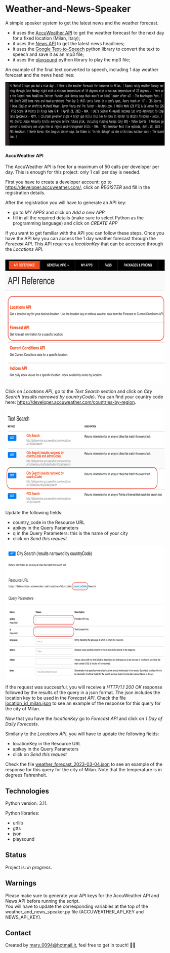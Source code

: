 # Weather-and-News-Speaker
A simple speaker system to get the latest news and the weather forecast.   
- it uses the [AccuWeather API](https://developer.accuweather.com/api-flow-diagram) to get the weather forecast for the next day for a fixed location (Milan, Italy);  
- it uses the [News API](https://newsapi.org/) to get the latest news headlines;
- it uses the [Google Text-to-Speech](https://pypi.org/project/gTTS/) python library to convert the text to speech and save it as an mp3 file;
- it uses the [playsound](https://pypi.org/project/playsound/) python library to play the mp3 file;

An example of the final text converted to speech, including 1 day weather forecast and the news headlines:   

<p float="left">
  <img src="https://github.com/mariadancianu/Weather-and-News-Speaker/blob/main/example_text_to_speech.png" width="850" height="200"/>
</p> 

#### AccuWeather API 

The AccuWeather API is free for a maximum of 50 calls per developer per day. This is enough for this project: only 1 call per day is needed.
   
First you have to create a developer account: go to https://developer.accuweather.com/, click on *REGISTER* and fill in the registration details. 
   
After the registration you will have to generate an API key: 
- go to *MY APPS* and click on *Add a new APP* 
- fill in all the required details (make sure to select Python as the programming language) and click on *CREATE APP*

If you want to get familiar with the API you can follow these steps. Once you have the API key you can access the 1 day weather forecast through the *Forecast API*. This API requires a *locationKey* that can be accessed through the *Locations API*.

<p float="left">
  <img src="https://github.com/mariadancianu/Weather-and-News-Speaker/blob/main/AccuWeather_API.png" width="750" height="400"/>
</p> 

Click on *Locations API*, go to the *Text Search* section and click on *City Search (results narrowed by countryCode*). You can find your country code here: https://developer.accuweather.com/countries-by-region.   

<p float="left">
  <img src="https://github.com/mariadancianu/Weather-and-News-Speaker/blob/main/AccuWeather_Locations_API_1.png" width="750" height="300"/>
</p> 

Update the following fields:
- country_code in the Resource URL
- apikey in the Query Parameters
- q in the Query Parameters: this is the name of your city 
- click on *Send this request* 

<p float="left">
  <img src="https://github.com/mariadancianu/Weather-and-News-Speaker/blob/main/AccuWeather_Locations_API_2.png" width="750" height="420"/>
</p>

If the request was successful, you will receive a *HTTP/1.1 200 OK* response followed by the results of the query in a json format. The json includes the location key to be used in the *Forecast API*. Check the file [location_id_milan.json](https://github.com/mariadancianu/Weather-and-News-Speaker/blob/main/location_id_milan.json) to see an example of the response for this query for the city of Milan. 

Now that you have the *locationKey* go to *Forecast API* and click on *1 Day of Daily Forecasts*. 

Similarly to the *Locations API*, you will have to update the following fields:
- locationKey in the Resource URL
- apikey in the Query Parameters
- click on *Send this request* 

Check the file [weather_forecast_2023-03-04.json](https://github.com/mariadancianu/Weather-and-News-Speaker/blob/main/weather_forecast_2023-04-30.json) to see an example of the response for this query for the city of Milan. Note that the temperature is in degrees Fahrenheit. 


## Technologies 

Python version: 3.11. 

Python libraries:
- urllib
- gtts
- json 
- playsound 

## Status
Project is: *in progress*. 


## Warnings
Please make sure to generate your API keys for the AccuWeather API and News API before running the script.  
You will have to update the corresponding variables at the top of the weather_and_news_speaker.py file (ACCUWEATHER_API_KEY and NEWS_API_KEY).

## Contact 
Created by mary_0094@hotmail.it, feel free to get in touch! :woman_technologist:
